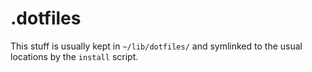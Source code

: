 # .dotfiles

This stuff is usually kept in `~/lib/dotfiles/` and symlinked to the usual locations by the `install` script.
